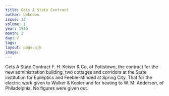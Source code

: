 ```yaml
---
title: Gets A State Contract
author: Unknown
issue: 12
volume: 1
year: 1916
month: 2
day: V
tags:
layout: page.njk
image:
---
```

Gets A State Contract    F. H. Keiser & Co, of Pottstown, the contract for the new administration building, two cottages and corridors at the State institution for Epileptics and Feeble-Minded at Spring City. That for the electric work given to Walker & Kepler and for heating to W. M. Anderson, of Philadelphia. No figures were given out.

